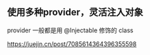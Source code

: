 
## 使用多种provider，灵活注入对象

provider 一般都是用 @Injectable 修饰的 class

https://juejin.cn/post/7085614364396355598

